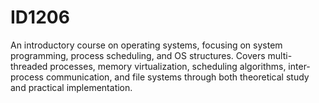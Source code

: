 # ID1206
An introductory course on operating systems, focusing on system programming, process scheduling, and OS structures. Covers multi-threaded processes, memory virtualization, scheduling algorithms, inter-process communication, and file systems through both theoretical study and practical implementation.
